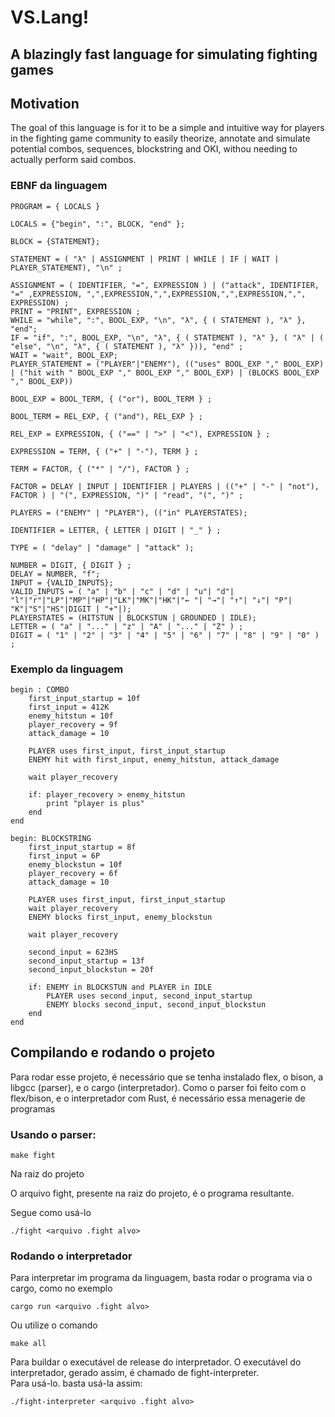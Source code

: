 # VS.Lang!
## A blazingly fast language for simulating fighting games

## Motivation
The goal of this language is for it to be a simple and intuitive way for 
players in the fighting game community to easily theorize, annotate and simulate potential combos,
sequences, blockstring and OKI, withou needing to actually perform said combos.

### EBNF da linguagem
```
PROGRAM = { LOCALS }

LOCALS = {"begin", ":", BLOCK, "end" };

BLOCK = {STATEMENT};

STATEMENT = ( "λ" | ASSIGNMENT | PRINT | WHILE | IF | WAIT | PLAYER_STATEMENT), "\n" ;

ASSIGNMENT = ( IDENTIFIER, "=", EXPRESSION ) | ("attack", IDENTIFIER, "=" ,EXPRESSION, ",",EXPRESSION,",",EXPRESSION,",",EXPRESSION,",", EXPRESSION) ;
PRINT = "PRINT", EXPRESSION ;
WHILE = "while", ":", BOOL_EXP, "\n", "λ", { ( STATEMENT ), "λ" }, "end";
IF = "if", ":", BOOL_EXP, "\n", "λ", { ( STATEMENT ), "λ" }, ( "λ" | ( "else", "\n", "λ", { ( STATEMENT ), "λ" })), "end" ;
WAIT = "wait", BOOL_EXP;
PLAYER_STATEMENT = ("PLAYER"|"ENEMY"), (("uses" BOOL_EXP "," BOOL_EXP) | ("hit with " BOOL_EXP "," BOOL_EXP "," BOOL_EXP) | (BLOCKS BOOL_EXP "," BOOL_EXP))

BOOL_EXP = BOOL_TERM, { ("or"), BOOL_TERM } ;

BOOL_TERM = REL_EXP, { ("and"), REL_EXP } ;

REL_EXP = EXPRESSION, { ("==" | ">" | "<"), EXPRESSION } ;

EXPRESSION = TERM, { ("+" | "-"), TERM } ;

TERM = FACTOR, { ("*" | "/"), FACTOR } ;

FACTOR = DELAY | INPUT | IDENTIFIER | PLAYERS | (("+" | "-" | "not"), FACTOR ) | "(", EXPRESSION, ")" | "read", "(", ")" ;

PLAYERS = ("ENEMY" | "PLAYER"), (("in" PLAYERSTATES);

IDENTIFIER = LETTER, { LETTER | DIGIT | "_" } ;

TYPE = ( "delay" | "damage" | "attack" );

NUMBER = DIGIT, { DIGIT } ;
DELAY = NUMBER, "f";
INPUT = {VALID_INPUTS};
VALID_INPUTS = ( "a" | "b" | "c" | "d" | "u"| "d"| "l"|"r"|"LP"|"MP"|"HP"|"LK"|"MK"|"HK"|"← "| "→"| "↑"| "↓"| "P"| "K"|"S"|"HS"|DIGIT | "+"|);
PLAYERSTATES = (HITSTUN | BLOCKSTUN | GROUNDED | IDLE);
LETTER = ( "a" | "..." | "z" | "A" | "..." | "Z" ) ;
DIGIT = ( "1" | "2" | "3" | "4" | "5" | "6" | "7" | "8" | "9" | "0" ) ;
```
### Exemplo da linguagem
```
begin : COMBO
    first_input_startup = 10f
    first_input = 412K
    enemy_hitstun = 10f
    player_recovery = 9f
    attack_damage = 10

    PLAYER uses first_input, first_input_startup
    ENEMY hit with first_input, enemy_hitstun, attack_damage 

    wait player_recovery

    if: player_recovery > enemy_hitstun
        print "player is plus"
    end
end

begin: BLOCKSTRING
    first_input_startup = 8f
    first_input = 6P
    enemy_blockstun = 10f
    player_recovery = 6f
    attack_damage = 10

    PLAYER uses first_input, first_input_startup
    wait player_recovery
    ENEMY blocks first_input, enemy_blockstun

    wait player_recovery

    second_input = 623HS
    second_input_startup = 13f
    second_input_blockstun = 20f

    if: ENEMY in BLOCKSTUN and PLAYER in IDLE
        PLAYER uses second_input, second_input_startup
        ENEMY blocks second_input, second_input_blockstun
    end
end
```

## Compilando e rodando o projeto
Para rodar esse projeto, é necessário que se tenha instalado flex, o bison, a libgcc (parser), e o cargo (interpretador).
Como o parser foi feito com o flex/bison, e o interpretador com Rust, é necessário essa menagerie de programas

### Usando o parser:  

```
make fight
```
Na raiz do projeto

O arquivo fight, presente na raiz do projeto, é o programa resultante.

Segue como usá-lo
```
./fight <arquivo .fight alvo>
```

### Rodando o interpretador

Para interpretar im programa da linguagem, basta rodar o programa via o cargo, como no exemplo

```
cargo run <arquivo .fight alvo>
```

Ou utilize o comando 


```
make all
```

Para buildar o executável de release do interpretador. O executável do interpretador, gerado assim, é chamado de fight-interpreter.  
Para usá-lo. basta usá-la assim:
```
./fight-interpreter <arquivo .fight alvo>
```
